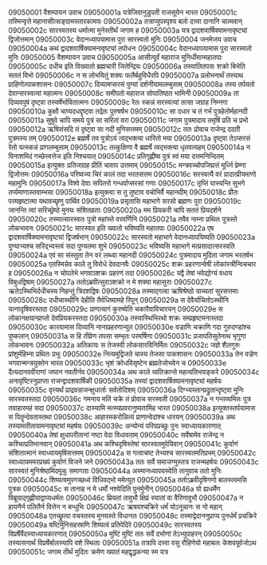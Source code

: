 09050001	वैशम्पायन उवाच
09050001a	यत्रेजिवानुडुपती राजसूयेन भारत
09050001c	तस्मिन्वृत्ते महानासीत्सङ्ग्रामस्तारकामयः
09050002a	तत्राप्युपस्पृश्य बलो दत्त्वा दानानि चात्मवान्
09050002c	सारस्वतस्य धर्मात्मा मुनेस्तीर्थं जगाम ह
09050003a	यत्र द्वादशवार्षिक्यामनावृष्ट्यां द्विजोत्तमान्
09050003c	वेदानध्यापयामास पुरा सारस्वतो मुनिः
09050004	जनमेजय उवाच
09050004a	कथं द्वादशवार्षिक्यामनावृष्ट्यां तपोधनः
09050004c	वेदानध्यापयामास पुरा सारस्वतो मुनिः
09050005	वैशम्पायन उवाच
09050005a	आसीत्पूर्वं महाराज मुनिर्धीमान्महातपाः
09050005c	दधीच इति विख्यातो ब्रह्मचारी जितेन्द्रियः
09050006a	तस्यातितपसः शक्रो बिभेति सततं विभो
09050006c	न स लोभयितुं शक्यः फलैर्बहुविधैरपि
09050007a	प्रलोभनार्थं तस्याथ प्राहिणोत्पाकशासनः
09050007c	दिव्यामप्सरसं पुण्यां दर्शनीयामलम्बुसाम्
09050008a	तस्य तर्पयतो देवान्सरस्वत्यां महात्मनः
09050008c	समीपतो महाराज सोपातिष्ठत भामिनी
09050009a	तां दिव्यवपुषं दृष्ट्वा तस्यर्षेर्भावितात्मनः
09050009c	रेतः स्कन्नं सरस्वत्यां तत्सा जग्राह निम्नगा
09050010a	कुक्षौ चाप्यदधद्दृष्ट्वा तद्रेतः पुरुषर्षभ
09050010c	सा दधार च तं गर्भं पुत्रहेतोर्महानदी
09050011a	सुषुवे चापि समये पुत्रं सा सरितां वरा
09050011c	जगाम पुत्रमादाय तमृषिं प्रति च प्रभो
09050012a	ऋषिसंसदि तं दृष्ट्वा सा नदी मुनिसत्तमम्
09050012c	ततः प्रोवाच राजेन्द्र ददती पुत्रमस्य तम्
09050012e	ब्रह्मर्षे तव पुत्रोऽयं त्वद्भक्त्या धारितो मया
09050013a	दृष्ट्वा तेऽप्सरसं रेतो यत्स्कन्नं प्रागलम्बुसाम्
09050013c	तत्कुक्षिणा वै ब्रह्मर्षे त्वद्भक्त्या धृतवत्यहम्
09050014a	न विनाशमिदं गच्छेत्त्वत्तेज इति निश्चयात्
09050014c	प्रतिगृह्णीष्व पुत्रं स्वं मया दत्तमनिन्दितम्
09050015a	इत्युक्तः प्रतिजग्राह प्रीतिं चावाप उत्तमाम्
09050015c	मन्त्रवच्चोपजिघ्रत्तं मूर्ध्नि प्रेम्णा द्विजोत्तमः
09050016a	परिष्वज्य चिरं कालं तदा भरतसत्तम
09050016c	सरस्वत्यै वरं प्रादात्प्रीयमाणो महामुनिः
09050017a	विश्वे देवाः सपितरो गन्धर्वाप्सरसां गणाः
09050017c	तृप्तिं यास्यन्ति सुभगे तर्प्यमाणास्तवाम्भसा
09050018a	इत्युक्त्वा स तु तुष्टाव वचोभिर्वै महानदीम्
09050018c	प्रीतः परमहृष्टात्मा यथावच्छृणु पार्थिव
09050019a	प्रसृतासि महाभागे सरसो ब्रह्मणः पुरा
09050019c	जानन्ति त्वां सरिच्छ्रेष्ठे मुनयः संशितव्रताः
09050020a	मम प्रियकरी चापि सततं प्रियदर्शने
09050020c	तस्मात्सारस्वतः पुत्रो महांस्ते वरवर्णिनि
09050021a	तवैव नाम्ना प्रथितः पुत्रस्ते लोकभावनः
09050021c	सारस्वत इति ख्यातो भविष्यति महातपाः
09050022a	एष द्वादशवार्षिक्यामनावृष्ट्यां द्विजर्षभान्
09050022c	सारस्वतो महाभागे वेदानध्यापयिष्यति
09050023a	पुण्याभ्यश्च सरिद्भ्यस्त्वं सदा पुण्यतमा शुभे
09050023c	भविष्यसि महाभागे मत्प्रसादात्सरस्वति
09050024a	एवं सा संस्तुता तेन वरं लब्ध्वा महानदी
09050024c	पुत्रमादाय मुदिता जगाम भरतर्षभ
09050025a	एतस्मिन्नेव काले तु विरोधे देवदानवैः
09050025c	शक्रः प्रहरणान्वेषी लोकांस्त्रीन्विचचार ह
09050026a	न चोपलेभे भगवाञ्शक्रः प्रहरणं तदा
09050026c	यद्वै तेषां भवेद्योग्यं वधाय विबुधद्विषाम्
09050027a	ततोऽब्रवीत्सुराञ्शक्रो न मे शक्या महासुराः
09050027c	ऋतेऽस्थिभिर्दधीचस्य निहन्तुं त्रिदशद्विषः
09050028a	तस्माद्गत्वा ऋषिश्रेष्ठो याच्यतां सुरसत्तमाः
09050028c	दधीचास्थीनि देहीति तैर्वधिष्यामहे रिपून्
09050029a	स देवैर्याचितोऽस्थीनि यत्नादृषिवरस्तदा
09050029c	प्राणत्यागं कुरुष्वेति चकारैवाविचारयन्
09050029e	स लोकानक्षयान्प्राप्तो देवप्रियकरस्तदा
09050030a	तस्यास्थिभिरथो शक्रः सम्प्रहृष्टमनास्तदा
09050030c	कारयामास दिव्यानि नानाप्रहरणान्युत
09050030e	वज्राणि चक्राणि गदा गुरुदण्डांश्च पुष्कलान्
09050031a	स हि तीव्रेण तपसा सम्भृतः परमर्षिणा
09050031c	प्रजापतिसुतेनाथ भृगुणा लोकभावनः
09050032a	अतिकायः स तेजस्वी लोकसारविनिर्मितः
09050032c	जज्ञे शैलगुरुः प्रांशुर्महिम्ना प्रथितः प्रभुः
09050032e	नित्यमुद्विजते चास्य तेजसा पाकशासनः
09050033a	तेन वज्रेण भगवान्मन्त्रयुक्तेन भारत
09050033c	भृशं क्रोधविसृष्टेन ब्रह्मतेजोभवेन च
09050033e	दैत्यदानववीराणां जघान नवतीर्नव
09050034a	अथ काले व्यतिक्रान्ते महत्यतिभयङ्करे
09050034c	अनावृष्टिरनुप्राप्ता राजन्द्वादशवार्षिकी
09050035a	तस्यां द्वादशवार्षिक्यामनावृष्ट्यां महर्षयः
09050035c	वृत्त्यर्थं प्राद्रवन्राजन्क्षुधार्ताः सर्वतोदिशम्
09050036a	दिग्भ्यस्तान्प्रद्रुतान्दृष्ट्वा मुनिः सारस्वतस्तदा
09050036c	गमनाय मतिं चक्रे तं प्रोवाच सरस्वती
09050037a	न गन्तव्यमितः पुत्र तवाहारमहं सदा
09050037c	दास्यामि मत्स्यप्रवरानुष्यतामिह भारत
09050038a	इत्युक्तस्तर्पयामास स पितॄन्देवतास्तथा
09050038c	आहारमकरोन्नित्यं प्राणान्वेदांश्च धारयन्
09050039a	अथ तस्यामतीतायामनावृष्ट्यां महर्षयः
09050039c	अन्योन्यं परिपप्रच्छुः पुनः स्वाध्यायकारणात्
09050040a	तेषां क्षुधापरीतानां नष्टा वेदा विधावताम्
09050040c	सर्वेषामेव राजेन्द्र न कश्चित्प्रतिभानवान्
09050041a	अथ कश्चिदृषिस्तेषां सारस्वतमुपेयिवान्
09050041c	कुर्वाणं संशितात्मानं स्वाध्यायमृषिसत्तमम्
09050042a	स गत्वाचष्ट तेभ्यश्च सारस्वतमतिप्रभम्
09050042c	स्वाध्यायममरप्रख्यं कुर्वाणं विजने जने
09050043a	ततः सर्वे समाजग्मुस्तत्र राजन्महर्षयः
09050043c	सारस्वतं मुनिश्रेष्ठमिदमूचुः समागताः
09050044a	अस्मानध्यापयस्वेति तानुवाच ततो मुनिः
09050044c	शिष्यत्वमुपगच्छध्वं विधिवद्भो ममेत्युत
09050045a	ततोऽब्रवीदृषिगणो बालस्त्वमसि पुत्रक
09050045c	स तानाह न मे धर्मो नश्येदिति पुनर्मुनीन्
09050046a	यो ह्यधर्मेण विब्रूयाद्गृह्णीयाद्वाप्यधर्मतः
09050046c	म्रियतां तावुभौ क्षिप्रं स्यातां वा वैरिणावुभौ
09050047a	न हायनैर्न पलितैर्न वित्तेन न बन्धुभिः
09050047c	ऋषयश्चक्रिरे धर्मं योऽनूचानः स नो महान्
09050048a	एतच्छ्रुत्वा वचस्तस्य मुनयस्ते विधानतः
09050048c	तस्माद्वेदाननुप्राप्य पुनर्धर्मं प्रचक्रिरे
09050049a	षष्टिर्मुनिसहस्राणि शिष्यत्वं प्रतिपेदिरे
09050049c	सारस्वतस्य विप्रर्षेर्वेदस्वाध्यायकारणात्
09050050a	मुष्टिं मुष्टिं ततः सर्वे दर्भाणां तेऽभ्युपाहरन्
09050050c	तस्यासनार्थं विप्रर्षेर्बालस्यापि वशे स्थिताः
09050051a	तत्रापि दत्त्वा वसु रौहिणेयो महाबलः केशवपूर्वजोऽथ
09050051c	जगाम तीर्थं मुदितः क्रमेण ख्यातं महद्वृद्धकन्या स्म यत्र
